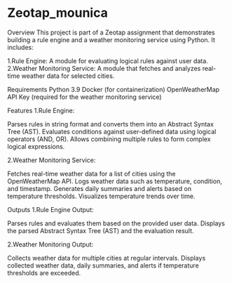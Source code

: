﻿# Zeotap_mounica
Overview
This project is part of a Zeotap assignment that demonstrates building a rule engine and a weather monitoring service using Python. It includes:

1.Rule Engine: A module for evaluating logical rules against user data.
2.Weather Monitoring Service: A module that fetches and analyzes real-time weather data for selected cities.

Requirements
Python 3.9
Docker (for containerization)
OpenWeatherMap API Key (required for the weather monitoring service)

Features
1.Rule Engine:

Parses rules in string format and converts them into an Abstract Syntax Tree (AST).
Evaluates conditions against user-defined data using logical operators (AND, OR).
Allows combining multiple rules to form complex logical expressions.

2.Weather Monitoring Service:

Fetches real-time weather data for a list of cities using the OpenWeatherMap API.
Logs weather data such as temperature, condition, and timestamp.
Generates daily summaries and alerts based on temperature thresholds.
Visualizes temperature trends over time.

Outputs
1.Rule Engine Output:

Parses rules and evaluates them based on the provided user data.
Displays the parsed Abstract Syntax Tree (AST) and the evaluation result.

2.Weather Monitoring Output:

Collects weather data for multiple cities at regular intervals.
Displays collected weather data, daily summaries, and alerts if temperature thresholds are exceeded.
